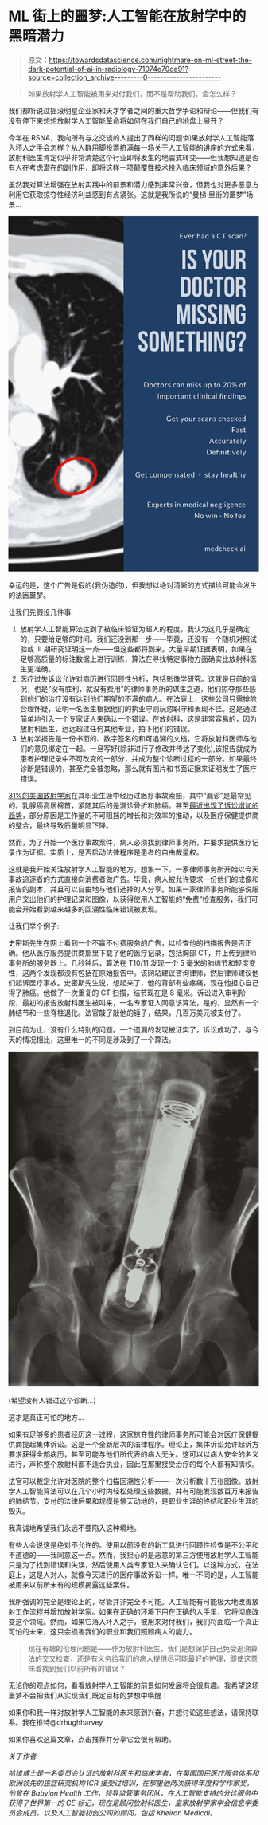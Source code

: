 # ML 街上的噩梦:人工智能在放射学中的黑暗潜力

> 原文：<https://towardsdatascience.com/nightmare-on-ml-street-the-dark-potential-of-ai-in-radiology-71074e70da91?source=collection_archive---------0----------------------->

> 如果放射学人工智能被用来对付我们，而不是帮助我们，会怎么样？

我们都听说过摇滚明星企业家和天才学者之间的重大哲学争论和辩论——但我们有没有停下来想想放射学人工智能革命将如何在我们自己的地盘上展开？

今年在 RSNA，我向所有与之交谈的人提出了同样的问题:如果放射学人工智能落入坏人之手会怎样？从[人群用脚投票](https://twitter.com/mraguy/status/935268385134346240)挤满每一场关于人工智能的讲座的方式来看，放射科医生肯定似乎非常清楚这个行业即将发生的地震式转变——但我想知道是否有人在考虑潜在的副作用，即将这样一项颠覆性技术投入临床领域的意外后果？

虽然我对算法增强在放射实践中的前景和潜力感到非常兴奋，但我也对更多恶意方利用它获取掠夺性经济利益感到有点紧张。这就是我所说的“曼梯·里街的噩梦”场景…

![](img/56f45b4858184ce8af48bed351ffba38.png)

幸运的是，这个广告是假的(我伪造的)，但我想以绝对清晰的方式描绘可能会发生的法医噩梦。

让我们先假设几件事:

1.  放射学人工智能算法达到了被临床验证为超人的程度。我认为这几乎是确定的，只要给足够的时间。我们还没到那一步——毕竟，还没有一个随机对照试验或 III 期研究证明这一点——但这些都将到来。大量早期证据表明，如果在足够高质量的标注数据上进行训练，算法在寻找特定事物方面确实比放射科医生更准确。
2.  医疗过失诉讼允许对病历进行回顾性分析，包括影像学研究。这就是目前的情况，也是“没有胜利，就没有费用”的律师事务所的谋生之道，他们掠夺那些感到他们的治疗没有达到他们期望的不满的病人。在法庭上，这些公司只需排除合理怀疑，证明一名医生根据他们的执业守则玩忽职守和表现不佳。这是通过简单地引入一个专家证人来确认一个错误。在放射科，这是非常容易的，因为放射科医生，远远超过任何其他专业，拍下他们的错误。
3.  放射学报告是一份书面的、数字签名的和可追溯的文档，它将放射科医师与他们的意见绑定在一起。一旦写好(除非进行了修改并传达了变化),该报告就成为患者护理记录中不可改变的一部分，并成为整个诊断过程的一部分。如果最终诊断是错误的，甚至完全被忽略，那么就有图片和书面证据来证明发生了医疗错误。

[31%的美国放射学家](http://pubs.rsna.org/doi/full/10.1148/radiol.12111119)在其职业生涯中经历过医疗事故索赔，其中“漏诊”是最常见的。乳腺癌高居榜首，紧随其后的是漏诊骨折和肺癌。甚至[最近出现了诉讼增加的趋势](http://www.modernhealthcare.com/article/20121011/INFO/310119992)，部分原因是工作量的不可阻挡的增长和对效率的推动，以及医疗保健提供商的整合，最终导致质量明显下降。

然而，为了开始一个医疗事故案件，病人必须找到律师事务所，并要求提供医疗记录作为证据。实质上，是否启动法律程序是患者的自由裁量权。

这就是我开始关注放射学人工智能的地方。想象一下，一家律师事务所开始以今天事故追逐者的方式直接向消费者做广告。毕竟，病人被允许要求一份他们的成像和报告的副本，并且可以自由地与他们选择的人分享。如果一家律师事务所能够说服用户交出他们的护理记录和图像，以获得使用人工智能的“免费”检查服务，我们可能会开始看到越来越多的回溯性临床错误被发现。

让我们举个例子:

史密斯先生在网上看到一个不赢不付费服务的广告，以检查他的扫描报告是否正确。他从医疗服务提供商那里下载了他的医疗记录，包括胸部 CT，并上传到律师事务所的服务器上。几秒钟后，算法在 T10/11 发现一个 5 毫米的肺结节和轻度变性，这两个发现都没有包括在原始报告中。该网站建议咨询律师，然后律师建议他们起诉医疗事故。史密斯先生说，想起来了，他的背部有些疼痛，现在他担心自己得了肺癌。他做了一次重复的 CT 扫描，结节现在是 8 毫米。诉讼进入审判阶段，最初的报告放射科医生被叫来，一名专家证人同意该算法，是的，显然有一个肺结节和一些脊柱退化。法官敲了敲他的锤子，结果，几百万美元被支付了。

到目前为止，没有什么特别的问题。一个遗漏的发现被证实了，诉讼成功了。与今天的情况相比，这里唯一的不同是涉及到了一个算法。

![](img/ced4bb79638d9e02158ec060b3a60426.png)

(希望没有人错过这个诊断…)

这才是真正可怕的地方…

如果有足够多的患者经历这一过程，这家掠夺性的律师事务所可能会对医疗保健提供商提起集体诉讼。这是一个全新层次的法律程序。理论上，集体诉讼允许起诉方要求获得全部病历，甚至可能与他们所代表的病人无关。这可以以病人安全的名义进行，声称整个放射科都不适合执业，因此在那里接受治疗的每个人都有知情权。

法官可以裁定允许对医院的整个扫描回溯性分析——一次分析数十万张图像。放射学人工智能算法可以在几个小时内轻松处理这些数据，并有可能发现数百万未报告的肺结节。支付的法律后果和规模是惊天动地的，是职业生涯的终结和职业生涯的毁灭。

我真诚地希望我们永远不要陷入这种境地。

有些人会说这是绝对不允许的。使用以前没有的新工具进行回顾性检查是不公平和不道德的——我同意这一点。然而，我担心的是恶意的第三方使用放射学人工智能只是为了找到错误和失误，然后使用人类专家证人来确认它们。以这种方式，在法庭上，这是人对人，就像今天进行的医疗事故诉讼一样。唯一不同的是，人工智能被用来以前所未有的规模揭露这些案件。

我所强调的完全是理论上的，尽管并非完全不可能。人工智能有可能极大地改善放射工作流程并增加放射学家。如果在正确的环境下用在正确的人手里，它将彻底改变这个领域。然而，如果它落入坏人之手，被用来对付我们，我们将面临一个真正可怕的未来，这只会损害我们的职业和我们照顾病人的能力。

> 现在有趣的伦理问题是——作为放射科医生，我们是想保护自己免受追溯算法的交叉检查，还是有义务给我们的病人提供尽可能最好的护理，即使这意味着找到我们以前所有的错误？

无论你的观点如何，看看放射学人工智能的前景如何发展将会很有趣。我希望这场噩梦不会把我们从实现我们既定目标的梦想中唤醒！

如果你和我一样对放射学人工智能的未来感到兴奋，并想讨论这些想法，请保持联系。我在推特@drhughharvey

如果你喜欢这篇文章，点击推荐并分享它会很有帮助。

*关于作者:*

*哈维博士是一名委员会认证的放射科医生和临床学者，在英国国民医疗服务体系和欧洲领先的癌症研究机构 ICR 接受过培训，在那里他两次获得年度科学作家奖。他曾在 Babylon Health 工作，领导监管事务团队，在人工智能支持的分诊服务中获得了世界第一的 CE 标记，现在是顾问放射科医生，皇家放射学家学会信息学委员会成员，以及人工智能初创公司的顾问，包括 Kheiron Medical。*